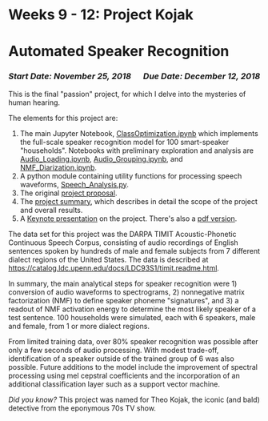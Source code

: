 # Weeks 9 - 12: Project Kojak
# Automated Speaker Recognition

### _Start Date: November 25, 2018_ &emsp; _Due Date: December 12, 2018_

This is the final "passion" project, for which I delve into the mysteries of human hearing.

The elements for this project are:  
1. The main Jupyter Notebook, [ClassOptimization.ipynb](ClassOptimization.ipynb) which implements the full-scale speaker recognition model for 100 smart-speaker "households". Notebooks with preliminary exploration and analysis are [Audio_Loading.ipynb](Audio_Loading.ipynb), [Audio_Grouping.ipynb](Audio_Grouping.ipynb), and [NMF_Diarization.ipynb](NMF_Diarization.ipynb).
2. A python module containing utility functions for processing speech waveforms, [Speech_Analysis.py](Speech_Analysis.py).
3. The original [project proposal](Project5_Proposal.pdf).
4. The [project summary](Project5_Summary.pdf), which describes in detail the scope of the project and overall results.
5. A [Keynote presentation](Project5_Presentation.key) on the project. There's also a [pdf version](Project5_Presentation.pdf).

The data set for this project was the DARPA TIMIT Acoustic-Phonetic Continuous Speech Corpus, consisting of audio recordings of English sentences spoken by hundreds of male and female subjects from 7 different dialect regions of the United States. The data is described at https://catalog.ldc.upenn.edu/docs/LDC93S1/timit.readme.html.

In summary, the main analytical steps for speaker recognition were 1) conversion of audio waveforms to spectrograms, 2) nonnegative matrix factorization (NMF) to define speaker phoneme "signatures", and 3) a readout of NMF activation energy to determine the most likely speaker of a test sentence. 100 households were simulated, each with 6 speakers, male and female, from 1 or more dialect regions.

From limited training data, over 80% speaker recognition was possible after only a few seconds of audio processing. With modest trade-off, identification of a speaker outside of the trained group of 6 was also possible. Future additions to the model include the improvement of spectral processing using mel cepstral coefficients and the incorporation of an additional classification layer such as a support vector machine.

_Did you know?_  This project was named for Theo Kojak, the iconic (and bald) detective from the eponymous 70s TV show.
